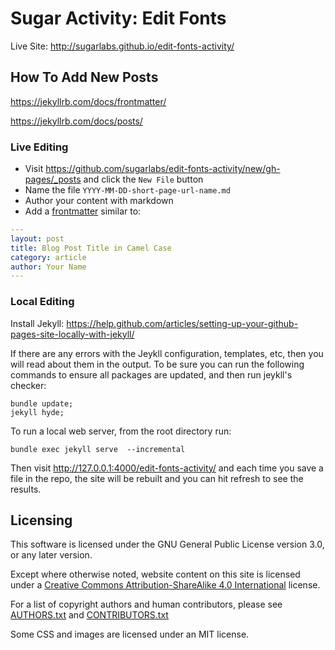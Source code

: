 # Sugar Activity: Edit Fonts

Live Site: <http://sugarlabs.github.io/edit-fonts-activity/>

## How To Add New Posts

<https://jekyllrb.com/docs/frontmatter/>

<https://jekyllrb.com/docs/posts/>

### Live Editing

* Visit <https://github.com/sugarlabs/edit-fonts-activity/new/gh-pages/_posts> and click the `New File` button
* Name the file `YYYY-MM-DD-short-page-url-name.md`
* Author your content with markdown
* Add a [frontmatter](https://jekyllrb.com/docs/frontmatter/) similar to:

```yaml
---
layout: post
title: Blog Post Title in Camel Case
category: article
author: Your Name
---
```

### Local Editing

Install Jekyll: <https://help.github.com/articles/setting-up-your-github-pages-site-locally-with-jekyll/>

If there are any errors with the Jeykll configuration, templates, etc, then you will read about them in the output. 
To be sure you can run the following commands to ensure all packages are updated, and then run jeykll's checker:

    bundle update;
    jekyll hyde;

To run a local web server, from the root directory run:

    bundle exec jekyll serve  --incremental

Then visit <http://127.0.0.1:4000/edit-fonts-activity/> and each time you save a file in the repo, the site will be rebuilt and you can hit refresh to see the results.

## Licensing

This software is licensed under the GNU General Public License version 3.0, or any later version. 

Except where otherwise noted, website content on this site is licensed under a [Creative Commons Attribution-ShareAlike 4.0 International](https://www.creativecommons.org/licenses/by-sa/4.0/) license.

For a list of copyright authors and human contributors, please see [AUTHORS.txt](AUTHORS.txt) and [CONTRIBUTORS.txt](CONTRIBUTORS.txt)

Some CSS and images are licensed under an MIT license.
